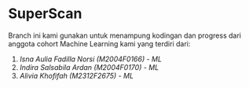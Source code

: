 # SuperScan
Branch ini kami gunakan untuk menampung kodingan dan progress dari anggota cohort Machine Learning kami yang terdiri dari:

1. *Isna Aulia Fadilla Norsi (M2004F0166)* - *ML*
2. *Indira Salsabila Ardan (M2004F0170)* - *ML*
3. *Alivia Khofifah (M2312F2675)* - *ML*
